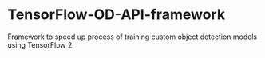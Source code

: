 # TensorFlow-OD-API-framework
Framework to speed up process of training custom object detection models using TensorFlow 2
